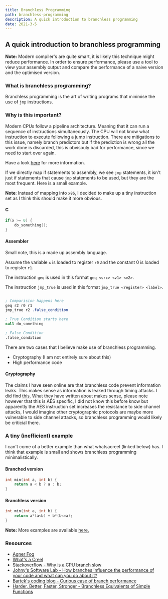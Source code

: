 ```yaml
---
title: Branchless Programming
path: branchless-programming
description: A quick introduction to branchless programming
date: 2021-3-5
---
```


## A quick introduction to branchless programming

**Note:** Modern compiler's are quite smart, it is likely this technique might
reduce performance. In order to ensure performance, please use a tool to view
your assembly output and compare the performance of a naive version and the
optimised version.

### What is branchless programming?

Branchless programming is the art of writing programs that minimise the use of
`jmp` instructions.

### Why is this important?

Modern CPUs follow a pipeline architecture. Meaning that it can run a sequence
of instructions simultaneously. The CPU will not know what instruction to
execute following a jump instruction. There are mitigations to this issue,
namely branch predictors but if the prediction is wrong all the work done is
discarded, this is obvisouly bad for performance, since we need to start over
again.

Have a look
<a href="https://stackoverflow.com/questions/9820319/why-is-a-cpu-branch-instruction-slow" target="_blank" rel="">
here</a> for more information.

If we directly map if statements to assembly, we see `jmp` statements, it isn't
just if statements that cause `jmp` statements to be used, but they are the most
frequent. Here is a small example.

**Note**: Instead of mapping into `x86`, I decided to make up a tiny instruction
set as I think this should make it more obvious.

#### C

```c
if(x >= 0) {
    do_something();
}
```

#### Assembler

Small note, this is a made up assembly language.

Assume the variable `x` is loaded to register `r0` and the constant 0 is loaded
to register `r1`.

The instruction `geq` is used in this format `geq <src> <v1> <v2>`.

The instruction `jmp_true` is used in this format `jmp_true <register> <label>`.

```nasm

; Comparision happens here
geq r2 r0 r1
jmp_true r2 .false_condition

; True Condition starts here
call do_something

; False Condition
.false_condition

```

There are two cases that I believe make use of branchless programming.

- Cryptography (I am not entirely sure about this)
- High performance code

#### Cryptography

The claims I have seen online are that branchless code prevent information
leaks. This makes sense as information is leaked through timing attacks. I did
find
<a target="_blank" rel="noreferrer noopener" href="https://crypto.stackexchange.com/questions/30630/branchless-aes-implementation">this.</a>
What they have written about makes sense, please note however that this is AES
specific, I did not know this before know but apparently the AES instruction set
increases the resistance to side channel attacks, I would imagine other
cryptographic protocols are maybe more vulnerable to side channel attacks, so
branchless programming would likely be criticial there.

### A tiny (inefficient) example

I can't come of a better example than what whatsacreel (linked below) has. I
think that example is small and shows branchless programming minimalistically.

#### Branched version

```c
int min(int a, int b) {
    return a < b ? a : b;
}
```

#### Branchless version

```c
int min(int a, int b) {
    return a*(a<b) + b*(b<=a);
}
```

**Note:** More examples are available
<a target="_blank" rel="noreferrer noopener" href="https://hbfs.wordpress.com/2008/08/05/branchless-equivalents-of-simple-functions/">here.</a>

### Resources

- <a target="_blank" rel="noreferrer noopener" href="https://www.agner.org/optimize/">Agner
  Fog</a>
- <a target="_blank" rel="noreferrer noopener" href="https://www.youtube.com/watch?v=bVJ-mWWL7cE">What's
  a Creel</a>
- <a target="_blank" rel="noreferrer noopener" href="https://stackoverflow.com/questions/9820319/why-is-a-cpu-branch-instruction-slow">Stackoverflow -
  Why is a CPU branch slow </a>
- <a target="_blank" rel="noreferrer noopener" href="https://johnysswlab.com/how-branches-influence-the-performance-of-your-code-and-what-can-you-do-about-it/">Johny's
  Software Lab - How branches influence the performance of your code and what
  can you do about it?</a>
- <a target="_blank" rel="noreferrer noopener" href="https://www.bfilipek.com/2017/05/curius-case-of-branch-performance.html#summary">Bartek's
  coding blog - Curious case of branch performance </a>
- <a target="_blank" rel="noreferrer noopener" href="https://hbfs.wordpress.com/2008/08/05/branchless-equivalents-of-simple-functions/">Harder,
  Better, Faster, Stronger - Branchless Equivalents of Simple Functions</a>
